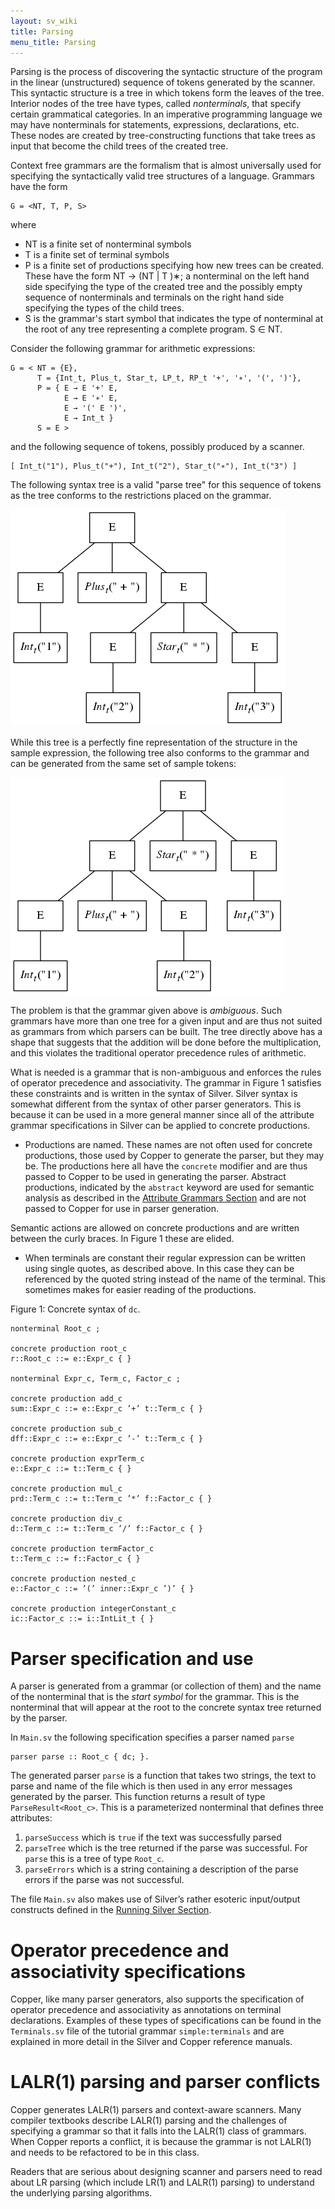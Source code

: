 ```yaml
---
layout: sv_wiki
title: Parsing
menu_title: Parsing
---
```


Parsing is the process of discovering the syntactic structure of the program in the linear (unstructured)
sequence of tokens generated by the scanner. This syntactic structure is a tree in which tokens
form the leaves of the tree. Interior nodes of the tree have types, called *nonterminals*, that specify
certain grammatical categories. In an imperative programming language we may have nonterminals
for statements, expressions, declarations, etc. These nodes are created by tree-constructing
functions that take trees as input that become the child trees of the created tree.

Context free grammars are the formalism that is almost universally used for specifying the
syntactically valid tree structures of a language. Grammars have the form

    G = <NT, T, P, S>

where

* NT is a finite set of nonterminal symbols
* T is a finite set of terminal symbols
* P is a finite set of productions specifying how new trees can be created. These have the form
NT → (NT | T )∗; a nonterminal on the left hand side specifying the type of the created tree and
the possibly empty sequence of nonterminals and terminals on the right hand side specifying
the types of the child trees.
* S is the grammar's start symbol that indicates the type of nonterminal at the root of any tree
representing a complete program. S ∈ NT.

Consider the following grammar for arithmetic expressions:

```
G = < NT = {E},
      T = {Int_t, Plus_t, Star_t, LP_t, RP_t '+', '∗', '(', ')'},
      P = { E → E '+' E,
            E → E '∗' E,
            E → '(' E ')',
            E → Int_t }
      S = E >
```

and the following sequence of tokens, possibly produced by a scanner.

    [ Int_t("1"), Plus_t("+"), Int_t("2"), Star_t("∗"), Int_t("3") ]

The following syntax tree is a valid "parse tree" for this sequence of tokens as the tree conforms to
the restrictions placed on the grammar.

![diagram1](parse_tree_1.png)

While this tree is a perfectly fine representation of the structure in the sample expression, the
following tree also conforms to the grammar and can be generated from the same set of sample
tokens:

![diagram2](parse_tree_2.png)

The problem is that the grammar given above is *ambiguous*. Such grammars have more than one
tree for a given input and are thus not suited as grammars from which parsers can be built. The tree
directly above has a shape that suggests that the addition will be done before the multiplication,
and this violates the traditional operator precedence rules of arithmetic.

What is needed is a grammar that is non-ambiguous and enforces the rules of operator precedence
and associativity. The grammar in Figure 1 satisfies these constraints and is written in
the syntax of Silver. Silver syntax is somewhat different from the syntax of other parser generators.
This is because it can be used in a more general manner since all of the attribute grammar
specifications in Silver can be applied to concrete productions.

* Productions are named. These names are not often used for concrete productions, those
used by Copper to generate the parser, but they may be. The productions here all have
the `concrete` modifier and are thus passed to Copper to be used in generating the parser.
Abstract productions, indicated by the `abstract` keyword are used for semantic analysis as
described in the [Attribute Grammars Section](../4_attribute_grammars/) and are not passed to Copper for use in parser generation.

Semantic actions are allowed on concrete productions and are written between the curly
braces. In Figure 1 these are elided.

* When terminals are constant their regular expression can be written using single quotes, as
described above. In this case they can be referenced by the quoted string instead of the name
of the terminal. This sometimes makes for easier reading of the productions.

Figure 1: Concrete syntax of `dc`.

```
nonterminal Root_c ;

concrete production root_c
r::Root_c ::= e::Expr_c { }

nonterminal Expr_c, Term_c, Factor_c ;

concrete production add_c 
sum::Expr_c ::= e::Expr_c ’+’ t::Term_c { }

concrete production sub_c 
dff::Expr_c ::= e::Expr_c ’-’ t::Term_c { }

concrete production exprTerm_c
e::Expr_c ::= t::Term_c { }

concrete production mul_c 
prd::Term_c ::= t::Term_c ’*’ f::Factor_c { }

concrete production div_c
d::Term_c ::= t::Term_c ’/’ f::Factor_c { }

concrete production termFactor_c
t::Term_c ::= f::Factor_c { }

concrete production nested_c
e::Factor_c ::= ’(’ inner::Expr_c ’)’ { }

concrete production integerConstant_c
ic::Factor_c ::= i::IntLit_t { }
```

# Parser specification and use

A parser is generated from a grammar (or collection of them)
and the name of the nonterminal that is the *start symbol* for the grammar. This is the nonterminal
that will appear at the root to the concrete syntax tree returned by the parser.

In `Main.sv` the following specification specifies a parser named `parse`

    parser parse :: Root_c { dc; }.

The generated parser `parse` is a function that takes two strings, the text to parse and name of the
file which is then used in any error messages generated by the parser. This function returns a result
of type `ParseResult<Root_c>`. This is a parameterized nonterminal that defines three attributes:

1. `parseSuccess` which is `true` if the text was successfully parsed
2. `parseTree` which is the tree returned if the parse was successful. For `parse` this is a tree of
type `Root_c`.
3. `parseErrors` which is a string containing a description of the parse errors if the parse was
not successful.

The file `Main.sv` also makes use of Silver’s rather esoteric input/output constructs defined in
the [Running Silver Section](../5_running_silver/).


# Operator precedence and associativity specifications

Copper, like many parser generators,
also supports the specification of operator precedence and associativity as annotations on terminal
declarations. Examples of these types of specifications can be found in the `Terminals.sv` file of
the tutorial grammar `simple:terminals` and are explained in more detail in the Silver and Copper
reference manuals.


# LALR(1) parsing and parser conflicts

Copper generates LALR(1) parsers and context-aware
scanners. Many compiler textbooks describe LALR(1) parsing and the challenges of specifying a
grammar so that it falls into the LALR(1) class of grammars. When Copper reports a conflict, it
is because the grammar is not LALR(1) and needs to be refactored to be in this class.

Readers that are serious about designing scanner and parsers need to read about LR parsing
(which include LR(1) and LALR(1) parsing) to understand the underlying parsing algorithms.
